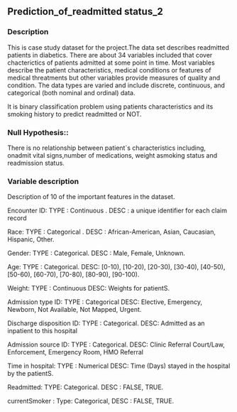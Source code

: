 ## Prediction_of_readmitted status_2
### Description
This is case study dataset for the  project.The data set describes readmitted patients in diabetics. There are about 34 variables included that cover chacterictics of patients admitted at some point in time. Most variables describe the patient characteristics, medical conditions or features of medical threatments but other variables provide measures of quality and condition. The data types are varied and include discrete, continuous, and categorical (both nominal and ordinal) data.

It is binary classification problem using patients characteristics and its smoking history to predict readmitted or NOT.

### Null Hypothesis:: 
There is no relationship between patient`s characteristics including,  onadmit vital signs,number of medications, weight asmoking status and readmission status.
### Variable description

Description of 10 of the important features in the dataset.

Encounter ID: TYPE : Continuous . DESC : a unique identifier for each claim record

Race: TYPE : Categorical . DESC : African-American, Asian, Caucasian, Hispanic, Other.

Gender: TYPE : Categorical. DESC : Male, Female, Unknown.

Age: TYPE : Categorical. DESC: [0-10), [10-20), [20-30), [30-40), [40-50), [50-60), [60-70), [70-80), [80-90), [90-100).

Weight: TYPE : Continuous DESC: Weights for patientS.

Admission type ID: TYPE : Categorical DESC: Elective, Emergency, Newborn, Not Available, Not Mapped, Urgent.

Discharge disposition ID: TYPE : Categorical. DESC: Admitted as an inpatient to this hospital

Admission source ID: TYPE : Categorical. DESC: Clinic Referral Court/Law, Enforcement, Emergency Room, HMO Referral

Time in hospital: TYPE : Numerical DESC: Time (Days) stayed in the hospital by the patientS.

Readmitted: TYPE: Categorical. DESC : FALSE, TRUE.

currentSmoker : Type: Categorical, DESC : FALSE, TRUE.
